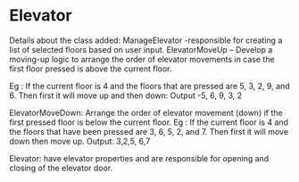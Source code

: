 # Elevator

Details about the class added:
ManageElevator -responsible for creating a list of selected floors based on user input.
ElevatorMoveUp – Develop a moving-up logic to arrange the order of elevator movements in case the first floor pressed is above the current floor.

Eg : If the current floor is 4 and the floors that are pressed are 5, 3, 2, 9, and 6.
Then first it will move up and then down:
Output -5, 6, 9, 3, 2

ElevatorMoveDown: Arrange the order of elevator movement (down) if the first pressed floor is below the current floor.
Eg : If the current floor is 4 and the floors that have been pressed are 3, 6, 5, 2, and 7.
Then first it will move down then move up.
Output: 3,2,5, 6,7

Elevator: have elevator properties and are responsible for opening and closing of the elevator door.
